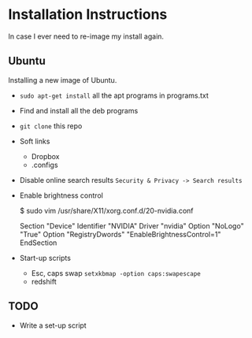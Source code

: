 Installation Instructions
=========================

In case I ever need to re-image my install again.

Ubuntu
------

Installing a new image of Ubuntu.

* `sudo apt-get install` all the apt programs in programs.txt
* Find and install all the deb programs
* `git clone` this repo
* Soft links
    * Dropbox
    * .configs
* Disable online search results `Security & Privacy -> Search results`
* Enable brightness control

    $ sudo vim /usr/share/X11/xorg.conf.d/20-nvidia.conf

    Section "Device"
        Identifier "NVIDIA"
        Driver "nvidia"
        Option  "NoLogo" "True"
        Option "RegistryDwords" "EnableBrightnessControl=1"
    EndSection

* Start-up scripts
    * Esc, caps swap `setxkbmap -option caps:swapescape`
    * redshift

TODO
----

* Write a set-up script


